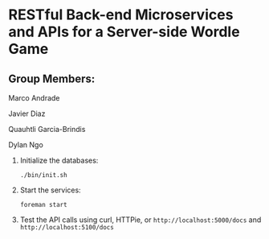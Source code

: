 # RESTful Back-end Microservices and APIs for a Server-side Wordle Game

## Group Members:

Marco Andrade

Javier Diaz

Quauhtli Garcia-Brindis

Dylan Ngo

1. Initialize the databases:

    ```
    ./bin/init.sh
    ```

2. Start the services:
    ```
    foreman start
    ```

3. Test the API calls using curl, HTTPie, or 
   `http://localhost:5000/docs` and `http://localhost:5100/docs`